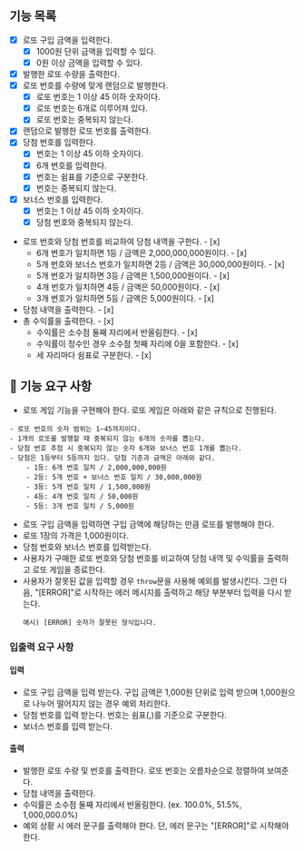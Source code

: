 ## 기능 목록

- [x] 로또 구입 금액을 입력한다.
  - [x] 1000원 단위 금액을 입력할 수 있다.
  - [x] 0원 이상 금액을 입력할 수 있다.
- [x] 발행한 로또 수량을 출력한다.
- [x] 로또 번호를 수량에 맞게 랜덤으로 발행한다.
  - [x] 로또 번호는 1 이상 45 이하 숫자이다.
  - [x] 로또 번호는 6개로 이루어져 있다.
  - [x] 로또 번호는 중복되지 않는다.
- [x] 랜덤으로 발행한 로또 번호를 출력한다.
- [x] 당첨 번호를 입력한다.
  - [x] 번호는 1 이상 45 이하 숫자이다.
  - [x] 6개 번호를 입력한다.
  - [x] 번호는 쉼표를 기준으로 구분한다.
  - [x] 번호는 중복되지 않는다.
- [x] 보너스 번호를 입력한다.
  - [x] 번호는 1 이상 45 이하 숫자이다.
  - [x] 당첨 번호와 중복되지 않는다.
- 로또 번호와 당첨 번호를 비교하여 당첨 내역을 구한다. - [x]
  - 6개 번호가 일치하면 1등 / 금액은 2,000,000,000원이다. - [x]
  - 5개 번호와 보너스 번호가 일치하면 2등 / 금액은 30,000,000원이다. - [x]
  - 5개 번호가 일치하면 3등 / 금액은 1,500,000원이다. - [x]
  - 4개 번호가 일치하면 4등 / 금액은 50,000원이다. - [x]
  - 3개 번호가 일치하면 5등 / 금액은 5,000원이다. - [x]
- 당첨 내역을 출력한다. - [x]
- 총 수익률을 출력한다. - [x]
  - 수익률은 소수점 둘째 자리에서 반올림한다. - [x]
  - 수익률이 정수인 경우 소수점 첫째 자리에 0을 포함한다. - [x]
  - 세 자리마다 쉼표로 구분한다. - [x]

## 🚀 기능 요구 사항

- 로또 게임 기능을 구현해야 한다. 로또 게임은 아래와 같은 규칙으로 진행된다.

```
- 로또 번호의 숫자 범위는 1~45까지이다.
- 1개의 로또를 발행할 때 중복되지 않는 6개의 숫자를 뽑는다.
- 당첨 번호 추첨 시 중복되지 않는 숫자 6개와 보너스 번호 1개를 뽑는다.
- 당첨은 1등부터 5등까지 있다. 당첨 기준과 금액은 아래와 같다.
    - 1등: 6개 번호 일치 / 2,000,000,000원
    - 2등: 5개 번호 + 보너스 번호 일치 / 30,000,000원
    - 3등: 5개 번호 일치 / 1,500,000원
    - 4등: 4개 번호 일치 / 50,000원
    - 5등: 3개 번호 일치 / 5,000원
```

- 로또 구입 금액을 입력하면 구입 금액에 해당하는 만큼 로또를 발행해야 한다.
- 로또 1장의 가격은 1,000원이다.
- 당첨 번호와 보너스 번호를 입력받는다.
- 사용자가 구매한 로또 번호와 당첨 번호를 비교하여 당첨 내역 및 수익률을 출력하고 로또 게임을 종료한다.
- 사용자가 잘못된 값을 입력할 경우 `throw`문을 사용해 예외를 발생시킨다. 그런 다음, "[ERROR]"로 시작하는 에러 메시지를 출력하고 해당 부분부터 입력을 다시 받는다.
  ```
  예시) [ERROR] 숫자가 잘못된 형식입니다.
  ```

### 입출력 요구 사항

#### 입력

- 로또 구입 금액을 입력 받는다. 구입 금액은 1,000원 단위로 입력 받으며 1,000원으로 나누어 떨어지지 않는 경우 예외 처리한다.
- 당첨 번호를 입력 받는다. 번호는 쉼표(,)를 기준으로 구분한다.
- 보너스 번호를 입력 받는다.

#### 출력

- 발행한 로또 수량 및 번호를 출력한다. 로또 번호는 오름차순으로 정렬하여 보여준다.
- 당첨 내역을 출력한다.
- 수익률은 소수점 둘째 자리에서 반올림한다. (ex. 100.0%, 51.5%, 1,000,000.0%)
- 예외 상황 시 에러 문구를 출력해야 한다. 단, 에러 문구는 "[ERROR]"로 시작해야 한다.
